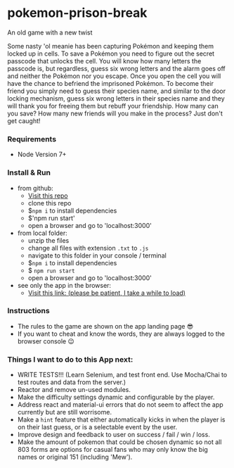 # pokemon-prison-break
An old game with a new twist

Some nasty 'ol meanie has been capturing Pokémon and keeping them locked up in cells.
To save a Pokémon you need to figure out the secret passcode that unlocks the cell.
You will know how many letters the passcode is, but regardless, guess six wrong letters and the alarm goes off and neither the Pokémon nor you escape.
Once you open the cell you will have the chance to befriend the imprisoned Pokémon.
To become their friend you simply need to guess their species name, and similar to the door locking mechanism, guess six wrong letters in their species name and they will thank you for freeing them but rebuff your friendship.
How many can you save? How many new friends will you make in the process? Just don't get caught!

### Requirements
- Node Version 7+

### Install & Run
- from github:
  - [Visit this repo](https://github.com/DianaVashti/pokemon-prison-break)
  - clone this repo
  - $`npm i` to install dependencies
  - $'npm run start'
  - open a browser and go to 'localhost:3000'
- from local folder:
  - unzip the files
  - change all files with extension `.txt` to `.js`
  - navigate to this folder in your console / terminal
  - $`npm i` to install dependencies
  - $ `npm run start`
  - open a browser and go to 'localhost:3000'
- see only the app in the browser:
  - [Visit this link: (please be patient, I take a while to load)](pokemon-prison-break.herokuapp.com)


### Instructions
- The rules to the game are shown on the app landing page 😎
- If you want to cheat and know the words, they are always logged to the browser console 😉

### Things I want to do to this App next:
- WRITE TESTS!!! (Learn Selenium, and test front end. Use Mocha/Chai to test routes and data from the server.)
- Reactor and remove un-used modules.
- Make the difficulty settings dynamic and configurable by the player.
- Address react and material-ui errors that do not seem to affect the app currently but are still worrisome.
- Make a `hint` feature that either automatically kicks in when the player is on their last guess, or is a selectable event by the user.
- Improve design and feedback to user on success / fail / win / loss.
- Make the amount of pokemon that could be chosen dynamic so not all 803 forms are options for casual fans who may only know the big names or original 151 (including 'Mew').
